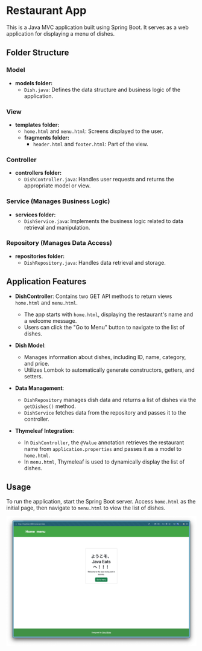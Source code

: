 # Restaurant App

This is a Java MVC application built using Spring Boot. It serves as a web application for displaying a menu of dishes.

## Folder Structure

### Model

- **models folder:**
  - `Dish.java`: Defines the data structure and business logic of the application.

### View

- **templates folder:**
  - `home.html` and `menu.html`: Screens displayed to the user.
  - **fragments folder:**
    - `header.html` and `footer.html`: Part of the view.

### Controller

- **controllers folder:**
  - `DishController.java`: Handles user requests and returns the appropriate model or view.

### Service (Manages Business Logic)

- **services folder:**
  - `DishService.java`: Implements the business logic related to data retrieval and manipulation.

### Repository (Manages Data Access)

- **repositories folder:**
  - `DishRepository.java`: Handles data retrieval and storage.

## Application Features

- **DishController**: Contains two GET API methods to return views `home.html` and `menu.html`.
  - The app starts with `home.html`, displaying the restaurant's name and a welcome message.
  - Users can click the "Go to Menu" button to navigate to the list of dishes.

- **Dish Model**:
  - Manages information about dishes, including ID, name, category, and price.
  - Utilizes Lombok to automatically generate constructors, getters, and setters.

- **Data Management**:
  - `DishRepository` manages dish data and returns a list of dishes via the `getDishes()` method.
  - `DishService` fetches data from the repository and passes it to the controller.

- **Thymeleaf Integration**:
  - In `DishController`, the `@Value` annotation retrieves the restaurant name from `application.properties` and passes it as a model to `home.html`.
  - In `menu.html`, Thymeleaf is used to dynamically display the list of dishes.

## Usage

To run the application, start the Spring Boot server. Access `home.html` as the initial page, then navigate to `menu.html` to view the list of dishes.

![homeImage](homeImage)


